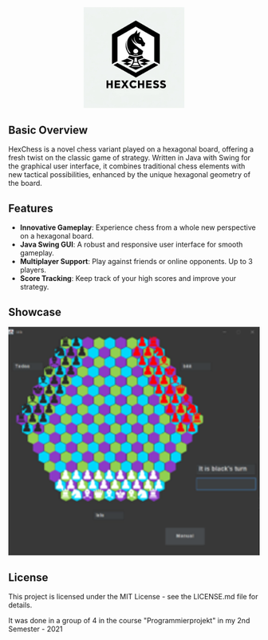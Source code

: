 <p align="center"><img width=40% src="HexChess.jpg"></p>

## Basic Overview
HexChess is a novel chess variant played on a hexagonal board, offering a fresh twist on the classic game of strategy. Written in Java with Swing for the graphical user interface, it combines traditional chess elements with new tactical possibilities, enhanced by the unique hexagonal geometry of the board.

## Features

- **Innovative Gameplay**: Experience chess from a whole new perspective on a hexagonal board.
- **Java Swing GUI**: A robust and responsive user interface for smooth gameplay.
- **Multiplayer Support**: Play against friends or online opponents. Up to 3 players.
- **Score Tracking**: Keep track of your high scores and improve your strategy.

## Showcase
<img width="600" alt="Field" src="image.png">


## License
This project is licensed under the MIT License - see the LICENSE.md file for details.

It was done in a group of 4 in the course "Programmierprojekt" in my 2nd Semester - 2021
